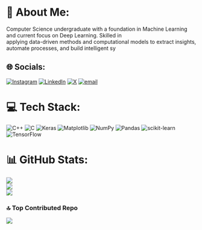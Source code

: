 # 💫 About Me:
Computer Science undergraduate with a foundation in Machine Learning and current focus on Deep Learning. Skilled in<br>applying data-driven methods and computational models to extract insights, automate processes, and build intelligent sy


## 🌐 Socials:
[![Instagram](https://img.shields.io/badge/Instagram-%23E4405F.svg?logo=Instagram&logoColor=white)](https://instagram.com/muskaaanraj) [![LinkedIn](https://img.shields.io/badge/LinkedIn-%230077B5.svg?logo=linkedin&logoColor=white)](https://linkedin.com/in/https://www.linkedin.com/in/muskan-raj-832b06247/) [![X](https://img.shields.io/badge/X-black.svg?logo=X&logoColor=white)](https://x.com/muskaaanraj) [![email](https://img.shields.io/badge/Email-D14836?logo=gmail&logoColor=white)](mailto:themuskanraj@gmail.com) 

# 💻 Tech Stack:
![C++](https://img.shields.io/badge/c++-%2300599C.svg?style=for-the-badge&logo=c%2B%2B&logoColor=white) ![C](https://img.shields.io/badge/c-%2300599C.svg?style=for-the-badge&logo=c&logoColor=white) ![Keras](https://img.shields.io/badge/Keras-%23D00000.svg?style=for-the-badge&logo=Keras&logoColor=white) ![Matplotlib](https://img.shields.io/badge/Matplotlib-%23ffffff.svg?style=for-the-badge&logo=Matplotlib&logoColor=black) ![NumPy](https://img.shields.io/badge/numpy-%23013243.svg?style=for-the-badge&logo=numpy&logoColor=white) ![Pandas](https://img.shields.io/badge/pandas-%23150458.svg?style=for-the-badge&logo=pandas&logoColor=white) ![scikit-learn](https://img.shields.io/badge/scikit--learn-%23F7931E.svg?style=for-the-badge&logo=scikit-learn&logoColor=white) ![TensorFlow](https://img.shields.io/badge/TensorFlow-%23FF6F00.svg?style=for-the-badge&logo=TensorFlow&logoColor=white)
# 📊 GitHub Stats:
![](https://github-readme-stats.vercel.app/api?username=muskaaanraj&theme=dark&hide_border=false&include_all_commits=false&count_private=false)<br/>
![](https://nirzak-streak-stats.vercel.app/?user=muskaaanraj&theme=dark&hide_border=false)<br/>
![](https://github-readme-stats.vercel.app/api/top-langs/?username=muskaaanraj&theme=dark&hide_border=false&include_all_commits=false&count_private=false&layout=compact)

### 🔝 Top Contributed Repo
![](https://github-contributor-stats.vercel.app/api?username=muskaaanraj&limit=5&theme=dark&combine_all_yearly_contributions=true)

<!-- Proudly created with GPRM ( https://gprm.itsvg.in ) -->
